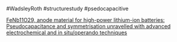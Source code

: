 #WadsleyRoth 
#structurestudy
#psedocapacitive 

[FeNb11O29, anode material for high-power lithium-ion batteries: Pseudocapacitance and symmetrisation unravelled with advanced electrochemical and in situ/operando techniques](https://www.sciencedirect.com/science/article/abs/pii/S0013468621013670#!)

